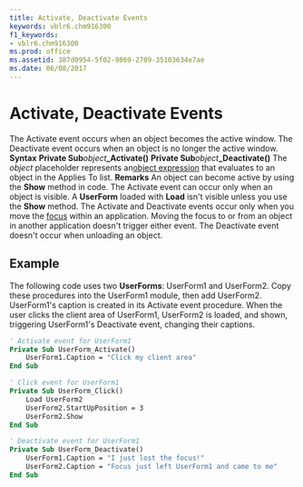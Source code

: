 ```yaml
---
title: Activate, Deactivate Events
keywords: vblr6.chm916300
f1_keywords:
- vblr6.chm916300
ms.prod: office
ms.assetid: 387d0954-5f02-9869-2709-35103634e7ae
ms.date: 06/08/2017
---
```



# Activate, Deactivate Events



The Activate event occurs when an object becomes the active window. The Deactivate event occurs when an object is no longer the active window.
 **Syntax**
 **Private Sub**_object_**_Activate()**
 **Private Sub**_object_**_Deactivate()**
The  _object_ placeholder represents an[object expression](../../Glossary/vbe-glossary.md) that evaluates to an object in the Applies To list.
 **Remarks**
An object can become active by using the  **Show** method in code.
The Activate event can occur only when an object is visible. A  **UserForm** loaded with **Load** isn't visible unless you use the **Show** method.
The Activate and Deactivate events occur only when you move the [focus](../../Glossary/vbe-glossary.md) within an application. Moving the focus to or from an object in another application doesn't trigger either event.
The Deactivate event doesn't occur when unloading an object.

## Example

The following code uses two  **UserForms**: UserForm1 and UserForm2. Copy these procedures into the UserForm1 module, then add UserForm2. UserForm1's caption is created in its Activate event procedure. When the user clicks the client area of UserForm1, UserForm2 is loaded, and shown, triggering UserForm1's Deactivate event, changing their captions.


```vb
' Activate event for UserForm1
Private Sub UserForm_Activate()
    UserForm1.Caption = "Click my client area"
End Sub

' Click event for UserForm1
Private Sub UserForm_Click()
    Load UserForm2
    UserForm2.StartUpPosition = 3
    UserForm2.Show
End Sub

' Deactivate event for UserForm1
Private Sub UserForm_Deactivate()
    UserForm1.Caption = "I just lost the focus!"
    UserForm2.Caption = "Focus just left UserForm1 and came to me"
End Sub
```


